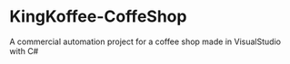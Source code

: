 # KingKoffee-CoffeShop
A commercial automation project for a coffee shop made in VisualStudio with C#
